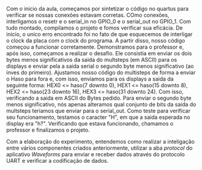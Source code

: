 Com o inicio da aula, começamos por sintetizar o código no quartus para verificar se nossas conexões estavam corretas. COmo conexões, interligamos o resetr e o serial_in no GPIO_0 e o serial_out no GPIO_1. Com tudo montado, compilamos o projeto e fomos verificar sua eficácia. De inicio, o unico erro encontrado foi no fato de que esquecemos de interligar o clock da placa com o clock do programa. A partir disso, nosso código começou a funcionar corretamente. Demonstramos para o professor e, após isso, começamos a realizar o desafio.
Ele consistia em enviar os dois bytes menos significativos da saida do multsteps (em ASCII) para os displays e enviar pela a saida serial o segundo byte menos significativo (ao inves do primeiro). Ajustamos nosso código do multisteps de forma a enviar o Haso para fora e, com isso, enviamos para os displays a saida da seguinte forma:
HEX0 <= haso(7 downto 0),
HEX1 <= haso(15 downto 8),
HEX2 <= haso(23 downto 16),
HEX3 <= haso(31 downto 24).
Com isso, verificando a saida em ASCII do Bytes pedido.
Para enviar o segundo byte menos significativo, nós apenas alteramos qual conjunto de bits da saída do multsteps teriamos que enviar para o serial_out.
Como teste para verificar seu funcionamento, testamos o caracter "H", em que a saida esperada no display era "h?". Verificando que estava funcionando, chamamos o professor e finalizamos o projeto.

Com a elaboração do experimento, entendemos como realizar a inteligação entre vários componentes criados anteriormente, utilizar a aba _protocol_ do aplicativo _Waveforms_ para enviar e receber dados através do protocolo UART e verificar a codificação de dados.
